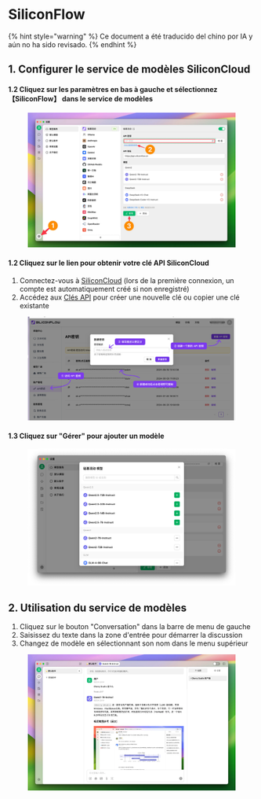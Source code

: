 # SiliconFlow


{% hint style="warning" %}
Ce document a été traducido del chino por IA y aún no ha sido revisado.
{% endhint %}




## 1. Configurer le service de modèles SiliconCloud <a href="#id-2-siliconcloud" id="id-2-siliconcloud"></a>

#### [​](https://docs.siliconflow.cn/usercases/use-siliconcloud-in-cherry-studio#2-1)1.2 Cliquez sur les paramètres en bas à gauche et sélectionnez 【SiliconFlow】 dans le service de modèles <a href="#id-2-1" id="id-2-1"></a>

<figure><img src="https://raw.githubusercontent.com/siliconflow/doc-images/refs/heads/main/1-apikey-settings.webp" alt=""><figcaption></figcaption></figure>

#### [​](https://docs.siliconflow.cn/usercases/use-siliconcloud-in-cherry-studio#2-2-siliconcloud-api)1.2 Cliquez sur le lien pour obtenir votre clé API SiliconCloud <a href="#id-2-2-siliconcloud-api" id="id-2-2-siliconcloud-api"></a>

1. Connectez-vous à [SiliconCloud](https://cloud.siliconflow.cn/) (lors de la première connexion, un compte est automatiquement créé si non enregistré)
2. Accédez aux [Clés API](https://cloud.siliconflow.cn/account/ak) pour créer une nouvelle clé ou copier une clé existante

<figure><img src="https://raw.githubusercontent.com/siliconflow/doc-images/refs/heads/main/2-siliconcloud-apikey.png" alt=""><figcaption></figcaption></figure>

#### [​](https://docs.siliconflow.cn/usercases/use-siliconcloud-in-cherry-studio#2-3)1.3 Cliquez sur "Gérer" pour ajouter un modèle <a href="#id-2-3" id="id-2-3"></a>

<figure><img src="https://raw.githubusercontent.com/siliconflow/doc-images/refs/heads/main/3-models.png" alt=""><figcaption></figcaption></figure>

## [​](https://docs.siliconflow.cn/usercases/use-siliconcloud-in-cherry-studio#3)2. Utilisation du service de modèles <a href="#id-3" id="id-3"></a>

1. Cliquez sur le bouton "Conversation" dans la barre de menu de gauche
2. Saisissez du texte dans la zone d'entrée pour démarrer la discussion
3. Changez de modèle en sélectionnant son nom dans le menu supérieur

<figure><img src="https://raw.githubusercontent.com/siliconflow/doc-images/refs/heads/main/4-chat.webp" alt=""><figcaption></figcaption></figure>